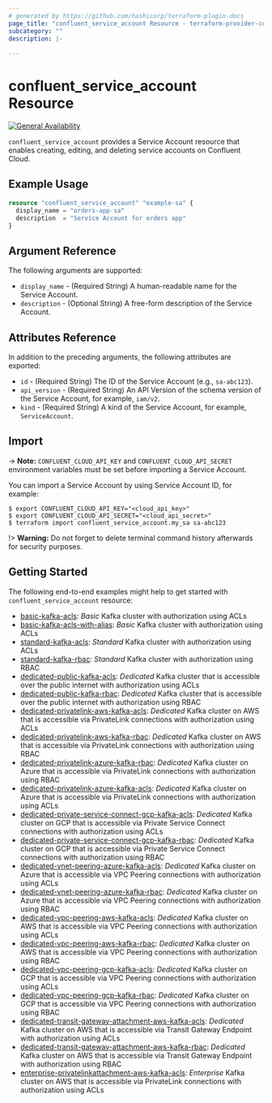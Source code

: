 ```yaml
---
# generated by https://github.com/hashicorp/terraform-plugin-docs
page_title: "confluent_service_account Resource - terraform-provider-confluent"
subcategory: ""
description: |-
  
---
```


# confluent_service_account Resource

[![General Availability](https://img.shields.io/badge/Lifecycle%20Stage-General%20Availability-%2345c6e8)](https://docs.confluent.io/cloud/current/api.html#section/Versioning/API-Lifecycle-Policy)

`confluent_service_account` provides a Service Account resource that enables creating, editing, and deleting service accounts on Confluent Cloud.

## Example Usage

```terraform
resource "confluent_service_account" "example-sa" {
  display_name = "orders-app-sa"
  description  = "Service Account for orders app"
}
```

<!-- schema generated by tfplugindocs -->
## Argument Reference

The following arguments are supported:

- `display_name` - (Required String) A human-readable name for the Service Account.
- `description` - (Optional String) A free-form description of the Service Account.

## Attributes Reference

In addition to the preceding arguments, the following attributes are exported:

- `id` - (Required String) The ID of the Service Account (e.g., `sa-abc123`).
- `api_version` - (Required String) An API Version of the schema version of the Service Account, for example, `iam/v2`.
- `kind` - (Required String) A kind of the Service Account, for example, `ServiceAccount`.

## Import

-> **Note:** `CONFLUENT_CLOUD_API_KEY` and `CONFLUENT_CLOUD_API_SECRET` environment variables must be set before importing a Service Account.

You can import a Service Account by using Service Account ID, for example:

```shell
$ export CONFLUENT_CLOUD_API_KEY="<cloud_api_key>"
$ export CONFLUENT_CLOUD_API_SECRET="<cloud_api_secret>"
$ terraform import confluent_service_account.my_sa sa-abc123
```

!> **Warning:** Do not forget to delete terminal command history afterwards for security purposes.

## Getting Started
The following end-to-end examples might help to get started with `confluent_service_account` resource:
  * [basic-kafka-acls](https://github.com/confluentinc/terraform-provider-confluent/tree/master/examples/configurations/basic-kafka-acls): _Basic_ Kafka cluster with authorization using ACLs
  * [basic-kafka-acls-with-alias](https://github.com/confluentinc/terraform-provider-confluent/tree/master/examples/configurations/basic-kafka-acls-with-alias): _Basic_ Kafka cluster with authorization using ACLs
  * [standard-kafka-acls](https://github.com/confluentinc/terraform-provider-confluent/tree/master/examples/configurations/standard-kafka-acls): _Standard_ Kafka cluster with authorization using ACLs
  * [standard-kafka-rbac](https://github.com/confluentinc/terraform-provider-confluent/tree/master/examples/configurations/standard-kafka-rbac): _Standard_ Kafka cluster with authorization using RBAC
  * [dedicated-public-kafka-acls](https://github.com/confluentinc/terraform-provider-confluent/tree/master/examples/configurations/dedicated-public-kafka-acls): _Dedicated_ Kafka cluster that is accessible over the public internet with authorization using ACLs
  * [dedicated-public-kafka-rbac](https://github.com/confluentinc/terraform-provider-confluent/tree/master/examples/configurations/dedicated-public-kafka-rbac): _Dedicated_ Kafka cluster that is accessible over the public internet with authorization using RBAC
  * [dedicated-privatelink-aws-kafka-acls](https://github.com/confluentinc/terraform-provider-confluent/tree/master/examples/configurations/dedicated-privatelink-aws-kafka-acls): _Dedicated_ Kafka cluster on AWS that is accessible via PrivateLink connections with authorization using ACLs
  * [dedicated-privatelink-aws-kafka-rbac](https://github.com/confluentinc/terraform-provider-confluent/tree/master/examples/configurations/dedicated-privatelink-aws-kafka-rbac): _Dedicated_ Kafka cluster on AWS that is accessible via PrivateLink connections with authorization using RBAC
  * [dedicated-privatelink-azure-kafka-rbac](https://github.com/confluentinc/terraform-provider-confluent/tree/master/examples/configurations/dedicated-privatelink-azure-kafka-rbac): _Dedicated_ Kafka cluster on Azure that is accessible via PrivateLink connections with authorization using RBAC
  * [dedicated-privatelink-azure-kafka-acls](https://github.com/confluentinc/terraform-provider-confluent/tree/master/examples/configurations/dedicated-privatelink-azure-kafka-acls): _Dedicated_ Kafka cluster on Azure that is accessible via PrivateLink connections with authorization using ACLs
  * [dedicated-private-service-connect-gcp-kafka-acls](https://github.com/confluentinc/terraform-provider-confluent/tree/master/examples/configurations/dedicated-private-service-connect-gcp-kafka-acls): _Dedicated_ Kafka cluster on GCP that is accessible via Private Service Connect connections with authorization using ACLs
  * [dedicated-private-service-connect-gcp-kafka-rbac](https://github.com/confluentinc/terraform-provider-confluent/tree/master/examples/configurations/dedicated-private-service-connect-gcp-kafka-rbac): _Dedicated_ Kafka cluster on GCP that is accessible via Private Service Connect connections with authorization using RBAC
  * [dedicated-vnet-peering-azure-kafka-acls](https://github.com/confluentinc/terraform-provider-confluent/tree/master/examples/configurations/dedicated-vnet-peering-azure-kafka-acls): _Dedicated_ Kafka cluster on Azure that is accessible via VPC Peering connections with authorization using ACLs
  * [dedicated-vnet-peering-azure-kafka-rbac](https://github.com/confluentinc/terraform-provider-confluent/tree/master/examples/configurations/dedicated-vnet-peering-azure-kafka-rbac): _Dedicated_ Kafka cluster on Azure that is accessible via VPC Peering connections with authorization using RBAC
  * [dedicated-vpc-peering-aws-kafka-acls](https://github.com/confluentinc/terraform-provider-confluent/tree/master/examples/configurations/dedicated-vpc-peering-aws-kafka-acls): _Dedicated_ Kafka cluster on AWS that is accessible via VPC Peering connections with authorization using ACLs
  * [dedicated-vpc-peering-aws-kafka-rbac](https://github.com/confluentinc/terraform-provider-confluent/tree/master/examples/configurations/dedicated-vpc-peering-aws-kafka-rbac): _Dedicated_ Kafka cluster on AWS that is accessible via VPC Peering connections with authorization using RBAC
  * [dedicated-vpc-peering-gcp-kafka-acls](https://github.com/confluentinc/terraform-provider-confluent/tree/master/examples/configurations/dedicated-vpc-peering-gcp-kafka-acls): _Dedicated_ Kafka cluster on GCP that is accessible via VPC Peering connections with authorization using ACLs
  * [dedicated-vpc-peering-gcp-kafka-rbac](https://github.com/confluentinc/terraform-provider-confluent/tree/master/examples/configurations/dedicated-vpc-peering-gcp-kafka-rbac): _Dedicated_ Kafka cluster on GCP that is accessible via VPC Peering connections with authorization using RBAC
  * [dedicated-transit-gateway-attachment-aws-kafka-acls](https://github.com/confluentinc/terraform-provider-confluent/tree/master/examples/configurations/dedicated-transit-gateway-attachment-aws-kafka-acls): _Dedicated_ Kafka cluster on AWS that is accessible via Transit Gateway Endpoint with authorization using ACLs
  * [dedicated-transit-gateway-attachment-aws-kafka-rbac](https://github.com/confluentinc/terraform-provider-confluent/tree/master/examples/configurations/dedicated-transit-gateway-attachment-aws-kafka-rbac): _Dedicated_ Kafka cluster on AWS that is accessible via Transit Gateway Endpoint with authorization using RBAC
  * [enterprise-privatelinkattachment-aws-kafka-acls](https://github.com/confluentinc/terraform-provider-confluent/tree/master/examples/configurations/enterprise-privatelinkattachment-aws-kafka-acls): _Enterprise_ Kafka cluster on AWS that is accessible via PrivateLink connections with authorization using ACLs
